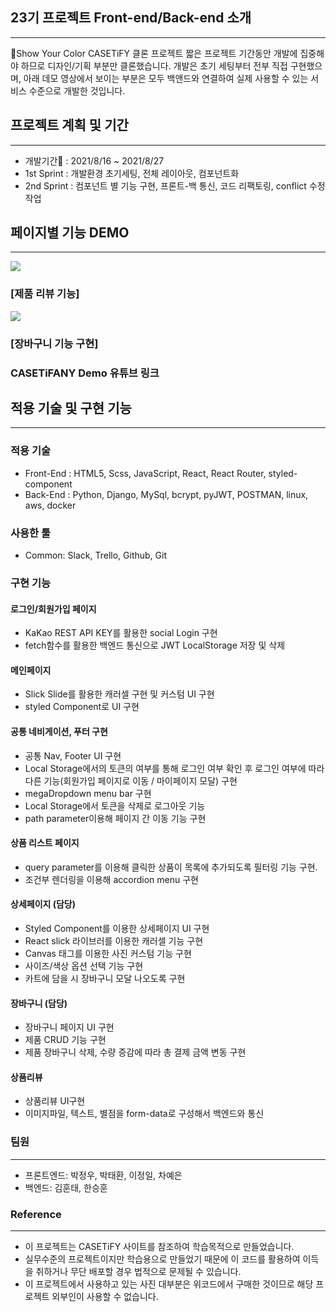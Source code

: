 ## 23기 프로젝트 Front-end/Back-end 소개
---
📢Show Your Color CASETiFY 클론 프로젝트
짧은 프로젝트 기간동안 개발에 집중해야 하므로 디자인/기획 부분만 클론했습니다.
개발은 초기 세팅부터 전부 직접 구현했으며, 아래 데모 영상에서 보이는 부분은
모두 백앤드와 연결하여 실제 사용할 수 있는 서비스 수준으로 개발한 것입니다.

## 프로젝트 계획 및 기간
---
- 개발기간📆 : 2021/8/16 ~ 2021/8/27
- 1st Sprint : 개발환경 초기세팅, 전체 레이아웃, 컴포넌트화
- 2nd Sprint : 컴포넌트 별 기능 구현, 프론트-백 통신, 코드 리팩토링, conflict 수정 작업

## 페이지별 기능 DEMO
---
![](https://i.ibb.co/gRKRbBp/image.gif)
### [제품 리뷰 기능]
![](https://i.ibb.co/DVkvdp0/image.gif)
### [장바구니 기능 구현]

### CASETiFANY Demo 유튜브 링크

## 적용 기술 및 구현 기능
---
### 적용 기술
- Front-End : HTML5, Scss, JavaScript, React, React Router, styled-component
- Back-End : Python, Django, MySql, bcrypt, pyJWT, POSTMAN, linux, aws, docker 
### 사용한 툴
- Common: Slack, Trello, Github, Git

### 구현 기능


####   로그인/회원가입 페이지
- KaKao REST API KEY를 활용한 social Login 구현
- fetch함수를 활용한 백엔드 통신으로 JWT LocalStorage 저장 및 삭제

#### 메인페이지
- Slick Slide를 활용한 캐러셀 구현 및 커스텀 UI 구현
- styled Component로 UI 구현

#### 공통 네비게이션, 푸터 구현 
- 공통 Nav, Footer UI 구현
- Local Storage에서의 토큰의 여부를 통해 로그인 여부 확인 후 로그인 여부에 따라 다른 기능(회원가입 페이지로 이동 / 마이페이지 모달) 구현
- megaDropdown menu bar 구현
- Local Storage에서 토큰을 삭제로 로그아웃 기능
- path parameter이용해 페이지 간 이동 기능 구현

#### 상품 리스트 페이지 
- query parameter를 이용해 클릭한 상품이 목록에 추가되도록 필터링 기능 구현.
- 조건부 렌더링을 이용해 accordion menu 구현

#### 상세페이지 (담당)
- Styled Component를 이용한 상세페이지 UI 구현
- React slick 라이브러를 이용한 캐러셀 기능 구현
- Canvas 태그를 이용한 사진 커스텀 기능 구현
- 사이즈/색상 옵션 선택 기능 구현
- 카트에 담을 시 장바구니 모달 나오도록 구현

#### 장바구니 (담당)
- 장바구니 페이지 UI 구현
- 제품 CRUD 기능 구현
- 제품 장바구니 삭제, 수량 증감에 따라 총 결제 금액 변동 구현

#### 상품리뷰
- 상품리뷰 UI구현
- 이미지파일, 텍스트, 별점을 form-data로 구성해서 백엔드와 통신

### 팀원
--- 
- 프론트엔드: 박정우, 박태환, 이정일, 차예은
- 백엔드: 김훈태, 한승훈
### Reference
---
- 이 프로젝트는 CASETiFY 사이트를 참조하여 학습목적으로 만들었습니다.
- 실무수준의 프로젝트이지만 학습용으로 만들었기 때문에 이 코드를 활용하여 이득을 취하거나 무단 배포할 경우 법적으로 문제될 수 있습니다.
- 이 프로젝트에서 사용하고 있는 사진 대부분은 위코드에서 구매한 것이므로 해당 프로젝트 외부인이 사용할 수 없습니다.
